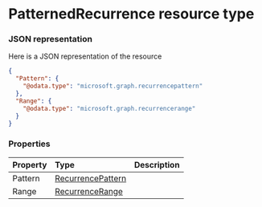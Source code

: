 # PatternedRecurrence resource type



### JSON representation

Here is a JSON representation of the resource

<!-- {
  "blockType": "resource",
  "optionalProperties": [

  ],
  "@odata.type": "microsoft.graph.patternedrecurrence"
}-->

```json
{
  "Pattern": {
    "@odata.type": "microsoft.graph.recurrencepattern"
  },
  "Range": {
    "@odata.type": "microsoft.graph.recurrencerange"
  }
}

```
### Properties
| Property	   | Type	|Description|
|:---------------|:--------|:----------|
|Pattern|[RecurrencePattern](recurrencepattern.md)||
|Range|[RecurrenceRange](recurrencerange.md)||

<!-- uuid: d8c5cb6b-66bd-433d-b09d-b20f94819e44
2015-10-21 09:22:00 UTC -->
<!-- {
  "type": "#page.annotation",
  "description": "PatternedRecurrence resource",
  "keywords": "",
  "section": "documentation",
  "tocPath": ""
}-->